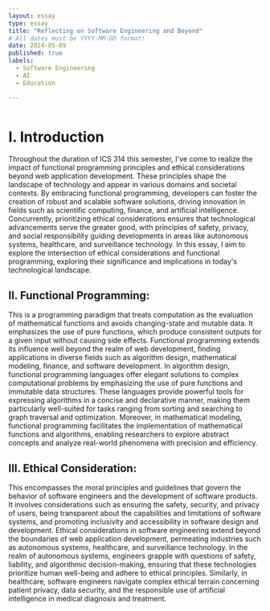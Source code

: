 ```yaml
---
layout: essay
type: essay
title: "Reflecting on Software Engineering and Beyond"
# All dates must be YYYY-MM-DD format!
date: 2024-05-09
published: true
labels:
  - Software Engineering
  - AI
  - Education

---
```


<img width="300px" class="https://usa.bootcampcdn.com/wp-content/uploads/sites/106/2020/08/CDG_blog_post_image_01.jpg">


# I. Introduction

Throughout the duration of ICS 314 this semester, I've come to realize the impact of functional programming principles and ethical considerations beyond web application development. These principles shape the landscape of technology and appear in various domains and societal contexts. By embracing functional programming, developers can foster the creation of robust and scalable software solutions, driving innovation in fields such as scientific computing, finance, and artificial intelligence. Concurrently, prioritizing ethical considerations ensures that technological advancements serve the greater good, with principles of safety, privacy, and social responsibility guiding developments in areas like autonomous systems, healthcare, and surveillance technology. In this essay, I aim to explore the intersection of ethical considerations and functional programming, exploring their significance and implications in today's technological landscape.


## II. Functional Programming:


This is a programming paradigm that treats computation as the evaluation of mathematical functions and avoids changing-state and mutable data. It emphasizes the use of pure functions, which produce consistent outputs for a given input without causing side effects. Functional programming extends its influence well beyond the realm of web development, finding applications in diverse fields such as algorithm design, mathematical modeling, finance, and software development. In algorithm design, functional programming languages offer elegant solutions to complex computational problems by emphasizing the use of pure functions and immutable data structures. These languages provide powerful tools for expressing algorithms in a concise and declarative manner, making them particularly well-suited for tasks ranging from sorting and searching to graph traversal and optimization. Moreover, in mathematical modeling, functional programming facilitates the implementation of mathematical functions and algorithms, enabling researchers to explore abstract concepts and analyze real-world phenomena with precision and efficiency.

## III. Ethical Consideration:


 This encompasses the moral principles and guidelines that govern the behavior of software engineers and the development of software products. It involves considerations such as ensuring the safety, security, and privacy of users, being transparent about the capabilities and limitations of software systems, and promoting inclusivity and accessibility in software design and development. Ethical considerations in software engineering extend beyond the boundaries of web application development, permeating industries such as autonomous systems, healthcare, and surveillance technology. In the realm of autonomous systems, engineers grapple with questions of safety, liability, and algorithmic decision-making, ensuring that these technologies prioritize human well-being and adhere to ethical principles. Similarly, in healthcare, software engineers navigate complex ethical terrain concerning patient privacy, data security, and the responsible use of artificial intelligence in medical diagnosis and treatment. 
